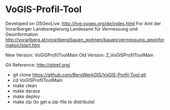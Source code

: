 VoGIS-Profil-Tool
=================

Developed on OSGeoLive: http://live.osgeo.org/de/index.html
For
Amt der Vorarlberger Landesregierung
Landesamt für Vermessung und Geoinformation
http://vorarlberg.at/vorarlberg/bauen_wohnen/bauen/vermessung_geoinformation/start.htm

New Version: VoGISProfilToolMain
Old Version: Z_VoGISProfilToolMain

Git Reference: http://gitref.org/

* git clone https://github.com/BergWerkGIS/VoGIS-Profil-Tool.git
* cd VoGISProfilToolMain
* make clean
* make derase
* make deploy
* make zip (to get a zip-file to distribute)
